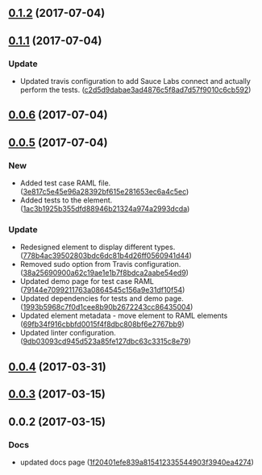<a name="0.1.2"></a>
## [0.1.2](https://github.com/advanced-rest-client/raml-docs-types-viewer/compare/0.1.1...v0.1.2) (2017-07-04)




<a name="0.1.1"></a>
## [0.1.1](https://github.com/advanced-rest-client/raml-docs-types-viewer/compare/0.0.6...v0.1.1) (2017-07-04)


### Update

* Updated travis configuration to add Sauce Labs connect and actually perform the tests. ([c2d5d9dabae3ad4876c5f8ad7d57f9010c6cb592](https://github.com/advanced-rest-client/raml-docs-types-viewer/commit/c2d5d9dabae3ad4876c5f8ad7d57f9010c6cb592))



<a name="0.0.6"></a>
## [0.0.6](https://github.com/advanced-rest-client/raml-docs-types-viewer/compare/0.0.5...v0.0.6) (2017-07-04)




<a name="0.0.5"></a>
## [0.0.5](https://github.com/advanced-rest-client/raml-docs-types-viewer/compare/0.0.3...v0.0.5) (2017-07-04)


### New

* Added test case RAML file. ([3e817c5e45e96a28392bf615e281653ec6a4c5ec](https://github.com/advanced-rest-client/raml-docs-types-viewer/commit/3e817c5e45e96a28392bf615e281653ec6a4c5ec))
* Added tests to the element. ([1ac3b1925b355dfd88946b21324a974a2993dcda](https://github.com/advanced-rest-client/raml-docs-types-viewer/commit/1ac3b1925b355dfd88946b21324a974a2993dcda))

### Update

* Redesigned element to display different types. ([778b4ac39502803bdc6dc81b4d26ff0560941d44](https://github.com/advanced-rest-client/raml-docs-types-viewer/commit/778b4ac39502803bdc6dc81b4d26ff0560941d44))
* Removed sudo option from Travis configuration. ([38a25690900a62c19ae1e1b7f8bdca2aabe54ed9](https://github.com/advanced-rest-client/raml-docs-types-viewer/commit/38a25690900a62c19ae1e1b7f8bdca2aabe54ed9))
* Updated demo page for test case RAML ([79144e7099211763a0864545c156a9e31df10f54](https://github.com/advanced-rest-client/raml-docs-types-viewer/commit/79144e7099211763a0864545c156a9e31df10f54))
* Updated dependencies for tests and demo page. ([1993b5968c7f0d1cee8b90b2672243cc86435004](https://github.com/advanced-rest-client/raml-docs-types-viewer/commit/1993b5968c7f0d1cee8b90b2672243cc86435004))
* Updated element metadata - move element to RAML elements ([69fb34f916cbbfd0015f4f8dbc808bf6e2767bb9](https://github.com/advanced-rest-client/raml-docs-types-viewer/commit/69fb34f916cbbfd0015f4f8dbc808bf6e2767bb9))
* Updated linter configuration. ([9db03093cd945d523a85fe127dbc63c3315c8e79](https://github.com/advanced-rest-client/raml-docs-types-viewer/commit/9db03093cd945d523a85fe127dbc63c3315c8e79))



<a name="0.0.4"></a>
## [0.0.4](https://github.com/advanced-rest-client/raml-docs-types-viewer/compare/0.0.3...v0.0.4) (2017-03-31)




<a name="0.0.3"></a>
## [0.0.3](https://github.com/advanced-rest-client/raml-docs-types-viewer/compare/0.0.2...v0.0.3) (2017-03-15)




<a name="0.0.2"></a>
## 0.0.2 (2017-03-15)


### Docs

* updated docs page ([1f20401efe839a815412335544903f3940ea4274](https://github.com/advanced-rest-client/raml-docs-types-viewer/commit/1f20401efe839a815412335544903f3940ea4274))



